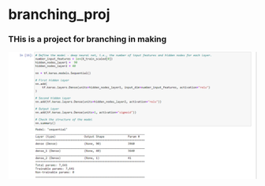 # branching_proj

### THis is a project for branching in making

<img src='./Optimize_attempt_1_hidden_nodes.png'></img>